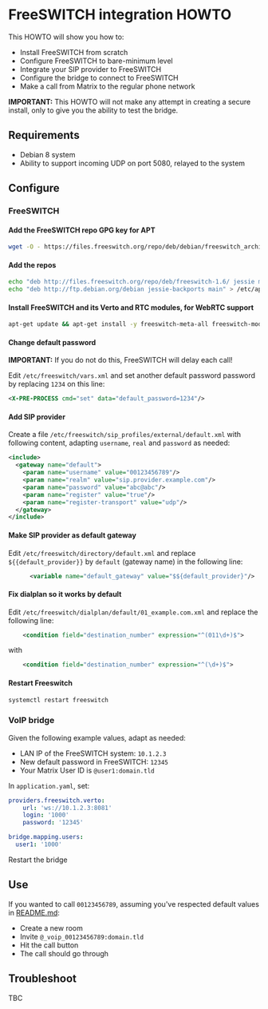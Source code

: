 # FreeSWITCH integration HOWTO
This HOWTO will show you how to:
- Install FreeSWITCH from scratch
- Configure FreeSWITCH to bare-minimum level
- Integrate your SIP provider to FreeSWITCH
- Configure the bridge to connect to FreeSWITCH
- Make a call from Matrix to the regular phone network

**IMPORTANT:** This HOWTO will not make any attempt in creating a secure install, only to give you the ability to test the bridge.
## Requirements
- Debian 8 system
- Ability to support incoming UDP on port 5080, relayed to the system

## Configure
### FreeSWITCH
#### Add the FreeSWITCH repo GPG key for APT
```bash
wget -O - https://files.freeswitch.org/repo/deb/debian/freeswitch_archive_g0.pub | apt-key add -
```

#### Add the repos
```bash
echo "deb http://files.freeswitch.org/repo/deb/freeswitch-1.6/ jessie main" > /etc/apt/sources.list.d/freeswitch.list
echo "deb http://ftp.debian.org/debian jessie-backports main" > /etc/apt/sources.list.d/debian-backports.list
```

#### Install FreeSWITCH and its Verto and RTC modules, for WebRTC support
```bash
apt-get update && apt-get install -y freeswitch-meta-all freeswitch-mod-verto freeswitch-mod-rtc
```

#### Change default password
**IMPORTANT:** If you do not do this, FreeSWITCH will delay each call!

Edit `/etc/freeswitch/vars.xml` and set another default password password by replacing `1234` on this line:
```xml
<X-PRE-PROCESS cmd="set" data="default_password=1234"/>
```

#### Add SIP provider
Create a file `/etc/freeswitch/sip_profiles/external/default.xml` with following content, adapting `username`, `real` and `password` as needed:
```xml
<include>
  <gateway name="default">
    <param name="username" value="00123456789"/>
    <param name="realm" value="sip.provider.example.com"/>
    <param name="password" value="abc@abc"/>
    <param name="register" value="true"/>
    <param name="register-transport" value="udp"/>
  </gateway>
</include>
```

#### Make SIP provider as default gateway
Edit `/etc/freeswitch/directory/default.xml` and replace `${{default_provider}}` by `default` (gateway name) in the following line:
```xml
      <variable name="default_gateway" value="$${default_provider}"/>
```

#### Fix dialplan so it works by default
Edit `/etc/freeswitch/dialplan/default/01_example.com.xml` and replace the following line:
```xml
    <condition field="destination_number" expression="^(011\d+)$">
```
with
```xml
    <condition field="destination_number" expression="^(\d+)$">
```

#### Restart Freeswitch
```bash
systemctl restart freeswitch
```

### VoIP bridge
Given the following example values, adapt as needed:
- LAN IP of the FreeSWITCH system: `10.1.2.3`
- New default password in FreeSWITCH: `12345`
- Your Matrix User ID is `@user1:domain.tld`

In `application.yaml`, set:
```yaml
providers.freeswitch.verto:
    url: 'ws://10.1.2.3:8081'
    login: '1000'
    password: '12345'

bridge.mapping.users:
  user1: '1000'
```

Restart the bridge

## Use
If you wanted to call `00123456789`, assuming you've respected default values in [README.md](README.md):
- Create a new room
- Invite `@_voip_00123456789:domain.tld`
- Hit the call button
- The call should go through

## Troubleshoot
TBC
